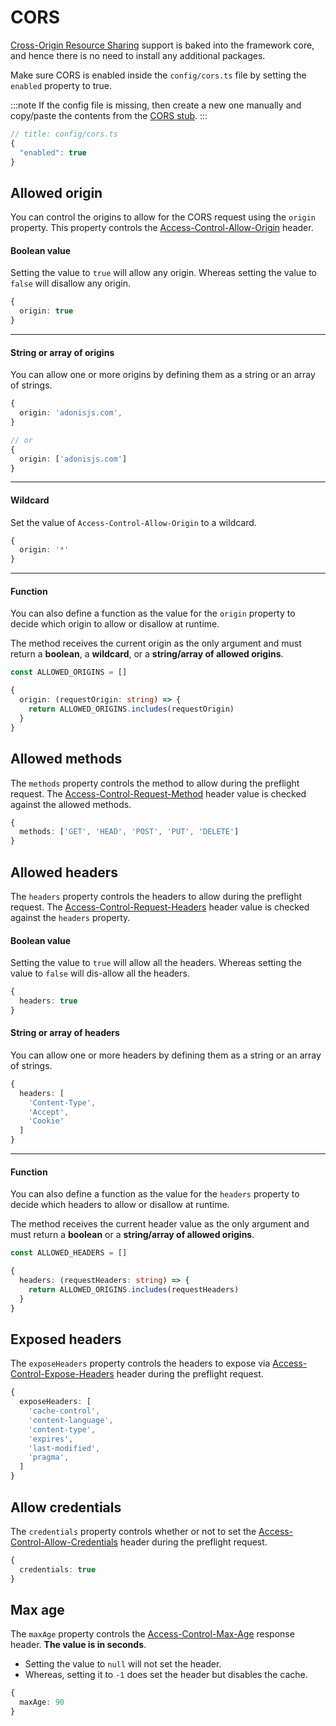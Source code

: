 # CORS

[Cross-Origin Resource Sharing](https://developer.mozilla.org/en-US/docs/Web/HTTP/CORS) support is baked into the framework core, and hence there is no need to install any additional packages.

Make sure CORS is enabled inside the `config/cors.ts` file by setting the `enabled` property to true.

:::note
If the config file is missing, then create a new one manually and copy/paste the contents from the [CORS stub](https://github.com/adonisjs/core/blob/develop/templates/config/cors.txt).
:::

```ts
// title: config/cors.ts
{
  "enabled": true
}
```

## Allowed origin
You can control the origins to allow for the CORS request using the `origin` property. This property controls the [Access-Control-Allow-Origin](https://developer.mozilla.org/en-US/docs/Web/HTTP/Headers/Access-Control-Allow-Origin) header.

#### Boolean value
Setting the value to `true` will allow any origin. Whereas setting the value to `false` will disallow any origin.

```ts
{
  origin: true
}
```

---

#### String or array of origins
You can allow one or more origins by defining them as a string or an array of strings.

```ts
{
  origin: 'adonisjs.com',
}

// or
{
  origin: ['adonisjs.com']
}
```

---

#### Wildcard
Set the value of `Access-Control-Allow-Origin` to a wildcard.

```ts
{
  origin: '*'
}
```

---

#### Function
You can also define a function as the value for the `origin` property to decide which origin to allow or disallow at runtime.

The method receives the current origin as the only argument and must return a **boolean**, a **wildcard**, or a **string/array of allowed origins**.

```ts
const ALLOWED_ORIGINS = []

{
  origin: (requestOrigin: string) => {
    return ALLOWED_ORIGINS.includes(requestOrigin)
  }
}
```

## Allowed methods
The `methods` property controls the method to allow during the preflight request. The [Access-Control-Request-Method](https://developer.mozilla.org/en-US/docs/Web/HTTP/Headers/Access-Control-Request-Method) header value is checked against the allowed methods.

```ts
{
  methods: ['GET', 'HEAD', 'POST', 'PUT', 'DELETE']
}
```

## Allowed headers
The `headers` property controls the headers to allow during the preflight request. The [Access-Control-Request-Headers](https://developer.mozilla.org/en-US/docs/Web/HTTP/Headers/Access-Control-Request-Headers) header value is checked against the `headers` property.

#### Boolean value
Setting the value to `true` will allow all the headers. Whereas setting the value to `false` will dis-allow all the headers.

```ts
{
  headers: true
}
```

#### String or array of headers
You can allow one or more headers by defining them as a string or an array of strings.

```ts
{
  headers: [
    'Content-Type',
    'Accept',
    'Cookie'
  ]
}
```

---

#### Function
You can also define a function as the value for the `headers` property to decide which headers to allow or disallow at runtime.

The method receives the current header value as the only argument and must return a **boolean** or a **string/array of allowed origins**.

```ts
const ALLOWED_HEADERS = []

{
  headers: (requestHeaders: string) => {
    return ALLOWED_ORIGINS.includes(requestHeaders)
  }
}
```

## Exposed headers
The `exposeHeaders` property controls the headers to expose via [Access-Control-Expose-Headers](https://developer.mozilla.org/en-US/docs/Web/HTTP/Headers/Access-Control-Expose-Headers) header during the preflight request.

```ts
{
  exposeHeaders: [
    'cache-control',
    'content-language',
    'content-type',
    'expires',
    'last-modified',
    'pragma',
  ]
}
```

## Allow credentials
The `credentials` property controls whether or not to set the [Access-Control-Allow-Credentials](https://developer.mozilla.org/en-US/docs/Web/HTTP/Headers/Access-Control-Allow-Credentials) header during the preflight request.

```ts
{
  credentials: true
}
```

## Max age
The `maxAge` property controls the [Access-Control-Max-Age](https://developer.mozilla.org/en-US/docs/Web/HTTP/Headers/Access-Control-Max-Age) response header. **The value is in seconds**.

- Setting the value to `null` will not set the header.
- Whereas, setting it to `-1` does set the header but disables the cache.

```ts
{
  maxAge: 90
}
```
